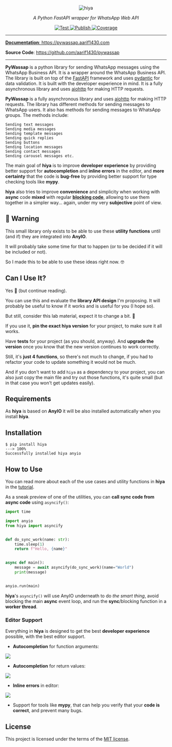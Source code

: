 <p align="center">
<img src="https://pywassap.netlify.app/img/logo-margin/pywassap-logo.png" alt="hiya">
</p>
</p>
<p align="center">
    <em> A Python FastAPI wrapper for WhatsApp Web API </em>
</p>
<p align="center">
<a href="https://github.com/Aarif1430/pywassap/actions/workflows/test.yml" target="_blank">
    <img src="https://github.com/Aarif1430/pywassap/actions/workflows/test.yml/badge.svg" alt="Test">
</a>
<a href="https://github.com/Aarif1430/pywassap/actions/workflows/publish.yml" target="_blank">
    <img src="https://github.com/Aarif1430/pywassap/actions/workflows/publish.yml/badge.svg" alt="Publish">
</a>
<a href="https://github.com/Aarif1430/pywassap/actions/workflows/smokeshow.yml" target="_blank">
    <img src="https://github.com/Aarif1430/pywassap/actions/workflows/smokeshow.yml/badge.svg" alt="Coverage">
</p>

---

**Documentation**: <a href="https://pywassap.aarif1430.com" target="_blank">https://pywassap.aarif1430.com</a>

**Source Code**: <a href="https://github.com/aarif1430/pywassap" target="_blank">https://github.com/aarif1430/pywassap</a>

---

**PyWassap** is a python library for sending WhatsApp messages using the WhatsApp Business API. It is a wrapper around the WhatsApp Business API. The library is built on top of the [FastAPI](https://fastapi.tiangolo.com/) framework and uses [pydantic](https://pydantic-docs.helpmanual.io/) for data validation. It is built with the developer experience in mind. It is a fully asynchronous library and uses [aiohttp](https://docs.aiohttp.org/en/stable/) for making HTTP requests.

**PyWassap** is a fully asynchronous library and uses [aiohttp](https://docs.aiohttp.org/en/stable/) for making HTTP requests. The library has different methods for sending messages to WhatsApp users. It also has methods for sending messages to WhatsApp groups. The methods include:

    Sending text messages
    Sending media messages
    Sending template messages
    Sending quick replies
    Sending buttons
    Sending location messages
    Sending contact messages
    Sending carousel messages etc.

The main goal of **hiya** is to improve **developer experience** by providing better support for **autocompletion** and **inline errors** in the editor, and **more certainty** that the code is **bug-free** by providing better support for type checking tools like **mypy**.

**hiya** also tries to improve **convenience** and simplicity when working with **async** code **mixed** with regular <abbr title="synchronous code, code that is not async">**blocking code**</abbr>, allowing to use them together in a simpler way... again, under my very **subjective** point of view.

## 🚨 Warning

This small library only exists to be able to use these **utility functions** until (and if) they are integrated into **AnyIO**.

It will probably take some time for that to happen (or to be decided if it will be included or not).

So I made this to be able to use these ideas right now. 🤓

## Can I Use It?

Yes 🎉 (but continue reading).

You can use this and evaluate the **library API design** I'm proposing. It will probably be useful to know if it works and is useful for you (I hope so).

But still, consider this lab material, expect it to change a bit. 🧪

If you use it, **pin the exact hiya version** for your project, to make sure it all works.

Have **tests** for your project (as you should, anyway). And **upgrade the version** once you know that the new version continues to work correctly.

Still, it's **just 4 functions**, so there's not much to change, if you had to refactor your code to update something it would not be much.

And if you don't want to add `hiya` as a dependency to your project, you can also just copy the main file and try out those functions, it's quite small (but in that case you won't get updates easily).

## Requirements

As **hiya** is based on **AnyIO** it will be also installed automatically when you install **hiya**.

## Installation

<div class="termy">

```console
$ pip install hiya
---> 100%
Successfully installed hiya anyio
```

</div>

## How to Use

You can read more about each of the use cases and utility functions in **hiya** in the <a href="https://hiya.tiangolo.com/tutorial/" class="external-link" target="_blank">tutorial</a>.

As a sneak preview of one of the utilities, you can **call sync code from async code** using `asyncify()`:

```Python
import time

import anyio
from hiya import asyncify


def do_sync_work(name: str):
    time.sleep(1)
    return f"Hello, {name}"


async def main():
    message = await asyncify(do_sync_work)(name="World")
    print(message)


anyio.run(main)
```

**hiya**'s `asyncify()` will use AnyIO underneath to do _the smart thing_, avoid blocking the main **async** event loop, and run the **sync**/blocking function in a **worker thread**.

### Editor Support

Everything in **hiya** is designed to get the best **developer experience** possible, with the best editor support.

- **Autocompletion** for function arguments:

<img class="shadow" src="https://hiya.tiangolo.com/img/tutorial/asyncify/image01.png">

- **Autocompletion** for return values:

<img class="shadow" src="https://hiya.tiangolo.com/img/tutorial/asyncify/image02.png">

- **Inline errors** in editor:

<img class="shadow" src="https://hiya.tiangolo.com/img/tutorial/soonify/image02.png">

- Support for tools like **mypy**, that can help you verify that your **code is correct**, and prevent many bugs.

## License

This project is licensed under the terms of the [MIT license](https://github.com/tiangolo/hiya/blob/main/LICENSE).
